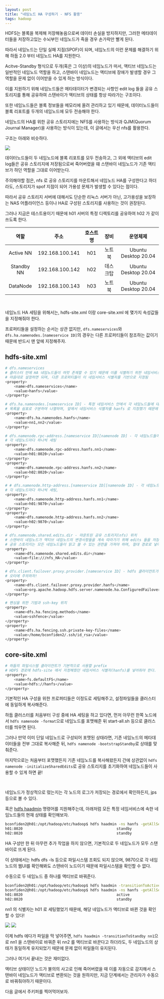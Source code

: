```yaml
---
layout: post
title: "네임노드 HA 구성하기 - NFS 활용"
tags: hadoop
---
```


HDFS는 블록을 복제해 저장해놓음으로써 데이터 손실을 방지하지만, 그러한 메타데이터들을 저장하고있는 수뇌부인 네임노드가 죽을 경우 손가락만 빨게 된다.

따라서 네임노드는 단일 실패 지점(SPOF)이 되며, 네임노드의 이런 문제를 해결하기 위해 하둡 2.0 부터 네임노드 HA를 지원한다.

Acitve-Standby 형식으로 두개(혹은 그 이상)의 네임노드가 떠서, 액티브 네임노드는 일반적인 네임노드 역할을 하고, 스탠바이 네임노드는 액티브에 장애가 발생할 경우 그 역할을 문제 없이 이어받을 수 있게 하는 방식이다.

이를 지원하기 위해 네임노드들은 메타데이터가 변경되는 사항인 edit log 들을 공유 스토리지를 통해 공유하여 스탠바이가 액티브의 상태를 항상 따라가는 구조이다.

또한 네임노드들은 블록 정보들을 메모리에 올려 관리하고 있기 때문에, 데이터노드들이 블록 리포트를 두개의 네임노드에 모두 전송해야 한다.

네임노드의 HA를 위한 공유 스토리지에는 NFS를 사용하는 방식과 QJM(Quorum Journal Manager)을 사용하는 방식이 있는데, 이 글에서는 우선 nfs를 활용한다.

구조는 아래와 비슷하다.

<img src="{{ site.imglink }}/{{ page.tags }}/ha-nfs.png">

데이터노드들이 두 네임노드에 블록 리포트를 모두 전송하고, 그 외에 액티브의 edit log들은 공유 스토리지에 저장됨으로써 죽어버렸을 떄 스탠바이 네임노드가 기존 액티브가 하던 역할을 그대로 이어받는다.

주의해야할 점은, nfs 로 공유 스토리지를 마운트해서 네임노드 HA를 구성한다고 하더라도, 스토리지가 spof 지점이 되어 가용성 문제가 발생할 수 있다는 점이다.

따라서 공유 스토리지 서버에 대해서도 단순한 리눅스 서버가 아닌, 고가용성을 보장하는 NAS 어플라이언스 등이나 HA로 구성된 스토리지를 사용하는 것이 권장된다.

그러나 지금은 테스트용이기 때문에 h01 서버의 특정 디렉토리를 공유하여 h02 가 같이 쓰도록 한다.

| 역할 | 주소 | 호스트명 | 장비 | 운영체제 |
| :-: | :-: | :-: | :-: | :-: |
| Active NN | 192.168.100.141 | h01 | 노트북 | Ubuntu Desktop 20.04 |
| Standby NN | 192.168.100.142 | h02 | 데스크탑 | Ubuntu Desktop 20.04 |
| DataNode | 192.168.100.143 | h03 | 노트북 | Ubuntu Desktop 20.04 |

<br>

네임노드 HA 세팅을 위해서는, hdfs-site.xml 이랑 core-site.xml 에 몇가지 속성값들을 지정해줘야 한다.

프로퍼티들을 설정하는 순서는 상관 없지만, ```dfs.nameservices```와 ```dfs.ha.namenodes.[nameservice ID]```의 경우는 다른 프로퍼티들이 참조하는 값이기 때문에 반드시 맨 앞에 지정해주자.

## hdfs-site.xml
```bash
# dfs.nameservices
# 클러스터 안에 HA 네임노드들이 여럿 존재할 수 있기 때문에 이를 식별하기 위한 네임서비스 식별자
# 마음대로 설정하면 되며, 다른 프로퍼티들이 이 네임서비스 식별자를 기반으로 지정됨
<property>
    <name>dfs.nameservices</name>
    <value>hanfs</value>
</property>
```
```bash
# dfs.ha.namenodes.[nameservice ID] - 특정 네임서비스 안에서 각 네임노드들에 대한 식별자
# 목록을 쉼표로 구분하여 나열하며, 앞에서 네임서비스 식별자를 hanfs 로 지정했기 때문에 프로퍼티는 dfs.ha.namenodes.hanfs 가 된다.
<property>
    <name>dfs.ha.namenodes.hanfs</name>
    <value>nn1,nn2</value>
</property>
```
```bash
# dfs.namenode.rpc-address.[nameservice ID][namenode ID] - 각 네임노드들이 열어둘 rpc 포트
# 각 네임노드마다 하나씩 세팅
<property>
    <name>dfs.namenode.rpc-address.hanfs.nn1</name>
    <value>h01:8020</value>
</property>
<property>
    <name>dfs.namenode.rpc-address.hanfs.nn2</name>
    <value>h02:8020</value>
</property>
```
```bash
# # dfs.namenode.http-address.[nameservice ID][namenode ID] - 각 네임노드들이 열어둘 web UI 포트
# 각 네임노드마다 하나씩 세팅, 
<property>
    <name>dfs.namenode.http-address.hanfs.nn1</name>
    <value>h01:9870</value>
</property>
<property>
    <name>dfs.namenode.http-address.hanfs.nn2</name>
    <value>h02:9870</value>
</property>
```
```bash
# dfs.namenode.shared.edits.dir - 마운트된 공유 스토리지(nfs) 위치
# 스탠바이 네임노드가 액티브 네임노드의 변경사항들을 계속 따라가기 위해 edits 들을 저장할 경로
# 공유 스토리지는 모든 네임노드들이 읽고 쓸 수 있는 권한을 가져야 하며, 절대 경로로 넣어줘야 함
<property>
    <name>dfs.namenode.shared.edits.dir</name>
    <value>file:///nfs_HA</value>
</property>
```
```bash
# dfs.client.failover.proxy.provider.[nameservice ID] - hdfs 클라이언트가 액티브 네임노드와 통신하기 위한 클래스
# 오타에 주의하자!
<property>
    <name>dfs.client.failover.proxy.provider.hanfs</name>
    <value>org.apache.hadoop.hdfs.server.namenode.ha.ConfiguredFailoverProxyProvider</value>
</property>
```
```bash
# 펜싱을 위한 기법과 ssh-key 위치
<property>
    <name>dfs.ha.fencing.methods</name>
    <value>sshfence</value>
</property>
<property>
    <name>dfs.ha.fencing.ssh.private-key-files</name>
    <value>/home/bconfiden2/.ssh/id_rsa</value>
</property>
```

## core-site.xml
```bash
# 하둡의 파일시스템 클라이언트가 기본적으로 사용할 prefix
# HDFS 경로에 hdfs-site 에서 지정해줬던 네임서비스 식별자(hanfs)를 넣어줘야 한다.
<property>
    <name>fs.defaultFS</name>
    <value>hdfs://hanfs</value>
</property>
```

기본적인 HA 구성을 위한 프로퍼티들은 이정도로 세팅해주고, 설정파일들을 클러스터에 동일하게 복사해준다.

하둡 클러스터를 처음부터 구성 중에 HA 세팅을 하고 있다면, 먼저 아무런 한쪽 노드에서 ```hdfs namenode -format```으로 네임노드를 포맷해준 뒤 start-all.sh 등으로 클러스터를 띄우면 된다.

그러나 만약 이미 단일 네임노드로 구성되어 포맷된 상태라면, 기존 네임노드의 메타데이터들을 전부 그대로 복사해준 뒤, ```hdfs namenode -bootstrapStandby```로 상태를 맞춰준다.

마지막으로는 처음부터 포맷했든지 기존 네임노드를 복사해왔든지 간에 상관없이 ```hdfs namenode -initializeSharedEdits```로 공유 스토리지를 초기화하여 네임노드들이 사용할 수 있게 하면 끝!

<br>

네임노드가 정상적으로 떴는지는 각 노드의 로그가 저장되는 경로에서 확인하든지, jps 등으로 볼 수 있다.

혹은 [hdfs haadmin](https://hadoop.apache.org/docs/r3.2.1/hadoop-project-dist/hadoop-hdfs/HDFSHighAvailabilityWithNFS.html#Administrative_commands) 명령어를 지원해주는데, 아래처럼 모든 특정 네임서비스에 속한 네임노드들의 현재 상태를 확인해보자.

```bash
bconfiden2@h01:/opt/hadoop/etc/hadoop$ hdfs haadmin -ns hanfs -getAllServiceState
h01:8020                                           standby
h02:8020                                           standby
```

HA 구성만 한 뒤 아무런 추가 작업을 하지 않으면, 기본적으로 두 네임노드가 모두 스탠바이로 뜨게 된다.

이 상태에서는 hdfs dfs -ls 등으로 파일시스템 조회도 되지 않으며, 9870으로 각 네임노드의 웹UI를 확인해봐도 스탠바이 노드이기 때문에 파일시스템을 확인할 수 없다.

수동으로 두 네임노드 중 하나를 액티브로 바꿔준다.

```bash
bconfiden2@h01:/opt/hadoop/etc/hadoop$ hdfs haadmin -transitionToActive nn1
bconfiden2@h01:/opt/hadoop/etc/hadoop$ hdfs haadmin -ns hanfs -getAllServiceState
h01:8020                                           active
h02:8020                                           standby
```

nn1 의 식별자는 h01 로 세팅했었기 때문에, 해당 네임노드가 액티브로 바뀐 것을 확인할 수 있다!

<img src="{{ site.imglink }}/{{ page.tags }}/ha-h01.png">

<img src="{{ site.imglink }}/{{ page.tags }}/ha-h02.png">

이제 hdfs 에다가 파일을 막 넣어주면, ```hdfs haadmin -transitionToStandby nn1```으로 nn1 을 스탠바이로 바꿔준 뒤 nn2 를 액티브로 바꾼다고 하더라도, 두 네임노드의 상태가 동일하게 유지되었기 때문에 문제 없이 파일들이 유지된다.

그러나 여기서 끝내는 것은 재미없다.

액티브 상태이던 노드가 불의의 사고로 인해 죽어버렸을 때 이를 자동으로 감지해서 스탠바이 네임노드가 액티브로 변환되는 것을 원하지만, 지금 단계에서는 관리자가 수동으로 바꿔줘야하기 때문이다.

다음 글에서 주키퍼를 찍어먹어보자.
